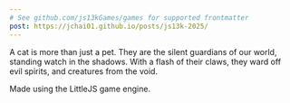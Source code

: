 ```yaml
---
# See github.com/js13kGames/games for supported frontmatter
post: https://jchai01.github.io/posts/js13k-2025/
---
```

A cat is more than just a pet. They are the silent guardians of our world, standing watch in the shadows. With a flash of their claws, they ward off evil spirits, and creatures from the void.

Made using the LittleJS game engine.